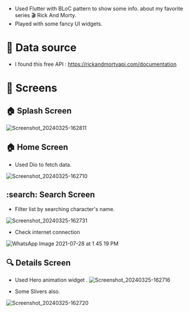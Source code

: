 
- Used Flutter with BLoC pattern to show some info. about my favorite series :clapper: Rick And Morty. 
- Played with some fancy UI widgets.





# :pushpin: Data source




- I found this free API : https://rickandmortyapi.com/documentation





# :iphone: Screens

 ## :house: Splash  Screen
 ![Screenshot_20240325-162811](https://github.com/kareemabdeen/RickAndMorty/assets/118139061/36d71c12-04d8-4a9a-96fd-8601fd510245)

 
 ## :house: Home Screen

- Used Dio to fetch data.

![Screenshot_20240325-162710](https://github.com/kareemabdeen/RickAndMorty/assets/118139061/cc0efa6b-c454-4f04-81f3-852cddd33d5b)

 ## :search: Search  Screen
- Filter list by searching character's name.


![Screenshot_20240325-162731](https://github.com/kareemabdeen/RickAndMorty/assets/118139061/06bf3213-f31d-429c-9db9-3b77517b4859)



- Check internet connection

![WhatsApp Image 2021-07-28 at 1 45 19 PM](https://user-images.githubusercontent.com/38296077/127317109-839c6d62-1227-4850-8615-a12809449d1f.jpeg)



## :mag: Details Screen

- Used Hero animation widget .
![Screenshot_20240325-162716](https://github.com/kareemabdeen/RickAndMorty/assets/118139061/806cd966-079a-4ab8-8b72-b96ebe14d730)



- Some Slivers also.

![Screenshot_20240325-162720](https://github.com/kareemabdeen/RickAndMorty/assets/118139061/c7db2e38-33fd-4f11-9c05-38e0520445ce)

